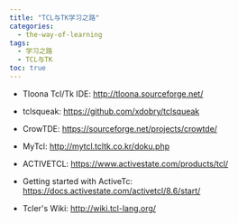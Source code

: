 ```yaml
---
title: "TCL与TK学习之路"
categories:
  - the-way-of-learning
tags:
  - 学习之路
  - TCL与TK
toc: true
---
```


* Tloona Tcl/Tk IDE: <http://tloona.sourceforge.net/>
* tclsqueak: <https://github.com/xdobry/tclsqueak>
* CrowTDE: <https://sourceforge.net/projects/crowtde/>
* MyTcl: <http://mytcl.tcltk.co.kr/doku.php>

* ACTIVETCL: <https://www.activestate.com/products/tcl/>
* Getting started with ActiveTc: <https://docs.activestate.com/activetcl/8.6/start/>

* Tcler's Wiki: <http://wiki.tcl-lang.org/>
